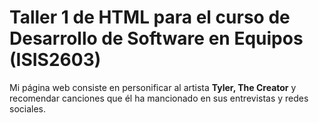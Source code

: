 # Taller 1 de HTML para el curso de Desarrollo de Software en Equipos (ISIS2603)
Mi página web consiste en personificar al artista **Tyler, The Creator** y recomendar canciones que él ha mancionado en sus entrevistas y redes sociales.
